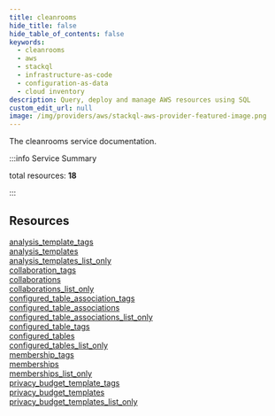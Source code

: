 ```yaml
---
title: cleanrooms
hide_title: false
hide_table_of_contents: false
keywords:
  - cleanrooms
  - aws
  - stackql
  - infrastructure-as-code
  - configuration-as-data
  - cloud inventory
description: Query, deploy and manage AWS resources using SQL
custom_edit_url: null
image: /img/providers/aws/stackql-aws-provider-featured-image.png
---
```


The cleanrooms service documentation.

:::info Service Summary

<div class="row">
<div class="providerDocColumn">
<span>total resources:&nbsp;<b>18</b></span><br />
</div>
</div>

:::

## Resources
<div class="row">
<div class="providerDocColumn">
<a href="/providers/aws/cleanrooms/analysis_template_tags/">analysis_template_tags</a><br />
<a href="/providers/aws/cleanrooms/analysis_templates/">analysis_templates</a><br />
<a href="/providers/aws/cleanrooms/analysis_templates_list_only/">analysis_templates_list_only</a><br />
<a href="/providers/aws/cleanrooms/collaboration_tags/">collaboration_tags</a><br />
<a href="/providers/aws/cleanrooms/collaborations/">collaborations</a><br />
<a href="/providers/aws/cleanrooms/collaborations_list_only/">collaborations_list_only</a><br />
<a href="/providers/aws/cleanrooms/configured_table_association_tags/">configured_table_association_tags</a><br />
<a href="/providers/aws/cleanrooms/configured_table_associations/">configured_table_associations</a><br />
<a href="/providers/aws/cleanrooms/configured_table_associations_list_only/">configured_table_associations_list_only</a>
</div>
<div class="providerDocColumn">
<a href="/providers/aws/cleanrooms/configured_table_tags/">configured_table_tags</a><br />
<a href="/providers/aws/cleanrooms/configured_tables/">configured_tables</a><br />
<a href="/providers/aws/cleanrooms/configured_tables_list_only/">configured_tables_list_only</a><br />
<a href="/providers/aws/cleanrooms/membership_tags/">membership_tags</a><br />
<a href="/providers/aws/cleanrooms/memberships/">memberships</a><br />
<a href="/providers/aws/cleanrooms/memberships_list_only/">memberships_list_only</a><br />
<a href="/providers/aws/cleanrooms/privacy_budget_template_tags/">privacy_budget_template_tags</a><br />
<a href="/providers/aws/cleanrooms/privacy_budget_templates/">privacy_budget_templates</a><br />
<a href="/providers/aws/cleanrooms/privacy_budget_templates_list_only/">privacy_budget_templates_list_only</a>
</div>
</div>